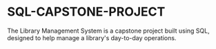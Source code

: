 # SQL-CAPSTONE-PROJECT
The Library Management System is a capstone project built using SQL, designed to help manage a library's day-to-day operations. 

